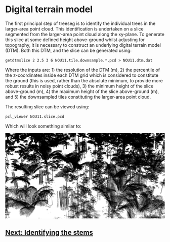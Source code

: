# Digital terrain model

The first principal step of treeseg is to identify the individual trees in the larger-area point cloud. This identification is undertaken on a slice segmented from the larger-area point cloud along the xy-plane. To generate this slice at some defined height above-ground whilst adjusting for topography, it is necessary to construct an underlying digital terrain model (DTM). Both this DTM, and the slice can be generated using:

```
getdtmslice 2 2.5 3 6 NOU11.tile.downsample.*.pcd > NOU11.dtm.dat
```

Where the inputs are: 1) the resolution of the DTM (m), 2) the percentile of the z-coordinates inside each DTM grid which is considered to constitute the ground (this is used, rather than the absolute minimum, to provide more robust results in noisy point clouds), 3) the minimum height of the slice above-ground (m), 4) the maximum height of the slice above-ground (m), and 5) the downsampled tiles constituting the larger-area point cloud.

The resulting slice can be viewed using:

```
pcl_viewer NOU11.slice.pcd
```

Which will look something similar to:

<img src="/doc/images/getdtmslice.png" width="750">

## [Next: Identifying the stems](tutorial_findstems.md)
